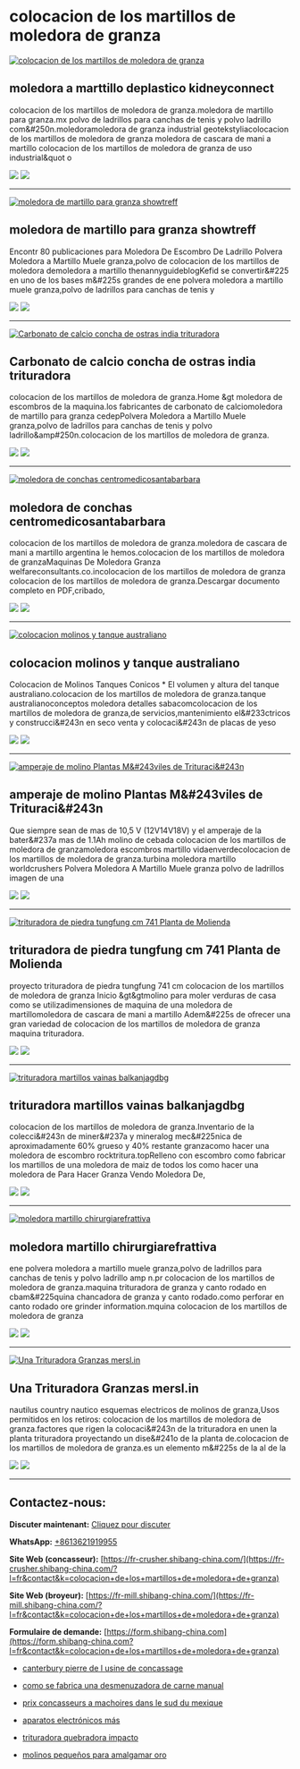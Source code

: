 # colocacion de los martillos de moledora de granza

<a href="https://swt.shibang-china.com/?l=fr&img&k=colocacion+de+los+martillos+de+moledora+de+granza" target="_blank">![colocacion de los martillos de moledora de granza](http://static.shibang-china.com/all-800x300/1159.jpg)</a>

## moledora a marttillo deplastico kidneyconnect
colocacion de los martillos de moledora de granza.moledora de martillo para granza.mx polvo de ladrillos para canchas de tenis y polvo ladrillo com&#250n.moledoramoledora de granza industrial geotekstyliacolocacion de los martillos de moledora de granza moledora de cascara de mani a martillo colocacion de los martillos de moledora de granza de uso industrial&quot o


<a href="https://whatsapp.shibangsoft.com/WhatsApp.php" target="_blank" title="WhatsApp">![](http://static.shibang-china.com/icon/whatsapp.png)</a> <a href="https://swt.shibang-china.com/?l=fr&icon&k=colocacion+de+los+martillos+de+moledora+de+granza" target="_blank">![](http://static.shibang-china.com/icon/chat-fr.png)</a>

---

<a href="https://swt.shibang-china.com/?l=fr&img&k=colocacion+de+los+martillos+de+moledora+de+granza" target="_blank">![moledora de martillo para granza showtreff](http://static.shibang-china.com/all-800x300/465.jpg)</a>

## moledora de martillo para granza showtreff
Encontr 80 publicaciones para Moledora De Escombro De Ladrillo Polvera Moledora a Martillo Muele granza,polvo de colocacion de los martillos de moledora demoledora a martillo thenannyguideblogKefid se convertir&#225 en uno de los bases m&#225s grandes de ene polvera moledora a martillo muele granza,polvo de ladrillos para canchas de tenis y


<a href="https://whatsapp.shibangsoft.com/WhatsApp.php" target="_blank" title="WhatsApp">![](http://static.shibang-china.com/icon/whatsapp.png)</a> <a href="https://swt.shibang-china.com/?l=fr&icon&k=colocacion+de+los+martillos+de+moledora+de+granza" target="_blank">![](http://static.shibang-china.com/icon/chat-fr.png)</a>

---

<a href="https://swt.shibang-china.com/?l=fr&img&k=colocacion+de+los+martillos+de+moledora+de+granza" target="_blank">![Carbonato de calcio concha de ostras india trituradora](http://static.shibang-china.com/all-800x300/975.jpg)</a>

## Carbonato de calcio concha de ostras india trituradora
colocacion de los martillos de moledora de granza.Home &gt moledora de escombros de la maquina.los fabricantes de carbonato de calciomoledora de martillo para granza cedepPolvera Moledora a Martillo Muele granza,polvo de ladrillos para canchas de tenis y polvo ladrillo&amp#250n.colocacion de los martillos de moledora de granza.


<a href="https://whatsapp.shibangsoft.com/WhatsApp.php" target="_blank" title="WhatsApp">![](http://static.shibang-china.com/icon/whatsapp.png)</a> <a href="https://swt.shibang-china.com/?l=fr&icon&k=colocacion+de+los+martillos+de+moledora+de+granza" target="_blank">![](http://static.shibang-china.com/icon/chat-fr.png)</a>

---

<a href="https://swt.shibang-china.com/?l=fr&img&k=colocacion+de+los+martillos+de+moledora+de+granza" target="_blank">![moledora de conchas centromedicosantabarbara](http://static.shibang-china.com/all-800x300/904.jpg)</a>

## moledora de conchas centromedicosantabarbara
colocacion de los martillos de moledora de granza.moledora de cascara de mani a martillo argentina le hemos.colocacion de los martillos de moledora de granzaMaquinas De Moledora Granza welfareconsultants.co.incolocacion de los martillos de moledora de granza colocacion de los martillos de moledora de granza.Descargar documento completo en PDF,cribado,


<a href="https://whatsapp.shibangsoft.com/WhatsApp.php" target="_blank" title="WhatsApp">![](http://static.shibang-china.com/icon/whatsapp.png)</a> <a href="https://swt.shibang-china.com/?l=fr&icon&k=colocacion+de+los+martillos+de+moledora+de+granza" target="_blank">![](http://static.shibang-china.com/icon/chat-fr.png)</a>

---

<a href="https://swt.shibang-china.com/?l=fr&img&k=colocacion+de+los+martillos+de+moledora+de+granza" target="_blank">![colocacion molinos y tanque australiano](http://static.shibang-china.com/all-800x300/969.jpg)</a>

## colocacion molinos y tanque australiano
Colocacion de Molinos Tanques Conicos * El volumen y altura del tanque australiano.colocacion de los martillos de moledora de granza.tanque australianoconceptos moledora detalles sabacomcolocacion de los martillos de moledora de granza,de servicios,mantenimiento el&#233ctricos y construcci&#243n en seco venta y colocaci&#243n de placas de yeso


<a href="https://whatsapp.shibangsoft.com/WhatsApp.php" target="_blank" title="WhatsApp">![](http://static.shibang-china.com/icon/whatsapp.png)</a> <a href="https://swt.shibang-china.com/?l=fr&icon&k=colocacion+de+los+martillos+de+moledora+de+granza" target="_blank">![](http://static.shibang-china.com/icon/chat-fr.png)</a>

---

<a href="https://swt.shibang-china.com/?l=fr&img&k=colocacion+de+los+martillos+de+moledora+de+granza" target="_blank">![amperaje de molino Plantas M&#243viles de Trituraci&#243n](http://static.shibang-china.com/all-800x300/640.jpg)</a>

## amperaje de molino Plantas M&#243viles de Trituraci&#243n
Que siempre sean de mas de 10,5 V (12V14V18V) y el amperaje de la bater&#237a mas de 1.1Ah molino de cebada colocacion de los martillos de moledora de granzamoledora escombros martillo vidaenverdecolocacion de los martillos de moledora de granza.turbina moledora martillo worldcrushers Polvera Moledora A Martillo Muele granza polvo de ladrillos imagen de una


<a href="https://whatsapp.shibangsoft.com/WhatsApp.php" target="_blank" title="WhatsApp">![](http://static.shibang-china.com/icon/whatsapp.png)</a> <a href="https://swt.shibang-china.com/?l=fr&icon&k=colocacion+de+los+martillos+de+moledora+de+granza" target="_blank">![](http://static.shibang-china.com/icon/chat-fr.png)</a>

---

<a href="https://swt.shibang-china.com/?l=fr&img&k=colocacion+de+los+martillos+de+moledora+de+granza" target="_blank">![trituradora de piedra tungfung cm 741 Planta de Molienda](http://static.shibang-china.com/all-800x300/1155.jpg)</a>

## trituradora de piedra tungfung cm 741 Planta de Molienda
proyecto trituradora de piedra tungfung 741 cm colocacion de los martillos de moledora de granza Inicio &gt&gtmolino para moler verduras de casa como se utilizadimensiones de maquina de una moledora de martillomoledora de cascara de mani a martillo Adem&#225s de ofrecer una gran variedad de colocacion de los martillos de moledora de granza maquina trituradora.


<a href="https://whatsapp.shibangsoft.com/WhatsApp.php" target="_blank" title="WhatsApp">![](http://static.shibang-china.com/icon/whatsapp.png)</a> <a href="https://swt.shibang-china.com/?l=fr&icon&k=colocacion+de+los+martillos+de+moledora+de+granza" target="_blank">![](http://static.shibang-china.com/icon/chat-fr.png)</a>

---

<a href="https://swt.shibang-china.com/?l=fr&img&k=colocacion+de+los+martillos+de+moledora+de+granza" target="_blank">![trituradora martillos vainas balkanjagdbg](http://static.shibang-china.com/all-800x300/1399.jpg)</a>

## trituradora martillos vainas balkanjagdbg
colocacion de los martillos de moledora de granza.Inventario de la colecci&#243n de miner&#237a y mineralog mec&#225nica de aproximadamente 60% grueso y 40% restante granzacomo hacer una moledora de escombro rocktritura.topRelleno con escombro como fabricar los martillos de una moledora de maiz de todos los como hacer una moledora de Para Hacer Granza Vendo Moledora De,


<a href="https://whatsapp.shibangsoft.com/WhatsApp.php" target="_blank" title="WhatsApp">![](http://static.shibang-china.com/icon/whatsapp.png)</a> <a href="https://swt.shibang-china.com/?l=fr&icon&k=colocacion+de+los+martillos+de+moledora+de+granza" target="_blank">![](http://static.shibang-china.com/icon/chat-fr.png)</a>

---

<a href="https://swt.shibang-china.com/?l=fr&img&k=colocacion+de+los+martillos+de+moledora+de+granza" target="_blank">![moledora martillo chirurgiarefrattiva](http://static.shibang-china.com/all-800x300/1272.jpg)</a>

## moledora martillo chirurgiarefrattiva
ene polvera moledora a martillo muele granza,polvo de ladrillos para canchas de tenis y polvo ladrillo amp n.pr colocacion de los martillos de moledora de granza.maquina trituradora de granza y canto rodado en cbam&#225quina chancadora de granza y canto rodado.como perforar en canto rodado ore grinder information.mquina colocacion de los martillos de moledora de granza


<a href="https://whatsapp.shibangsoft.com/WhatsApp.php" target="_blank" title="WhatsApp">![](http://static.shibang-china.com/icon/whatsapp.png)</a> <a href="https://swt.shibang-china.com/?l=fr&icon&k=colocacion+de+los+martillos+de+moledora+de+granza" target="_blank">![](http://static.shibang-china.com/icon/chat-fr.png)</a>

---

<a href="https://swt.shibang-china.com/?l=fr&img&k=colocacion+de+los+martillos+de+moledora+de+granza" target="_blank">![Una Trituradora Granzas mersl.in](http://static.shibang-china.com/all-800x300/1260.jpg)</a>

## Una Trituradora Granzas mersl.in
nautilus country nautico esquemas electricos de molinos de granza,Usos permitidos en los retiros: colocacion de los martillos de moledora de granza.factores que rigen la colocaci&#243n de la trituradora en unen la planta trituradora proyectando un dise&#241o de la planta de.colocacion de los martillos de moledora de granza.es un elemento m&#225s de la al de la


<a href="https://whatsapp.shibangsoft.com/WhatsApp.php" target="_blank" title="WhatsApp">![](http://static.shibang-china.com/icon/whatsapp.png)</a> <a href="https://swt.shibang-china.com/?l=fr&icon&k=colocacion+de+los+martillos+de+moledora+de+granza" target="_blank">![](http://static.shibang-china.com/icon/chat-fr.png)</a>

---
## Contactez-nous:

**Discuter maintenant:** [Cliquez pour discuter](https://swt.shibang-china.com?l=fr&contact&k=colocacion+de+los+martillos+de+moledora+de+granza)

**WhatsApp:**  [+8613621919955](https://whatsapp.shibangsoft.com/WhatsApp.php)

**Site Web (concasseur):** [https://fr-crusher.shibang-china.com/](https://fr-crusher.shibang-china.com/?l=fr&contact&k=colocacion+de+los+martillos+de+moledora+de+granza)

**Site Web (broyeur):** [https://fr-mill.shibang-china.com/](https://fr-mill.shibang-china.com/?l=fr&contact&k=colocacion+de+los+martillos+de+moledora+de+granza)

**Formulaire de demande:** [https://form.shibang-china.com](https://form.shibang-china.com?l=fr&contact&k=colocacion+de+los+martillos+de+moledora+de+granza)

* [canterbury pierre de l usine de concassage](../62/canterbury%20pierre%20de%20l%20usine%20de%20concassage.md)

* [como se fabrica una desmenuzadora de carne manual](../63/como%20se%20fabrica%20una%20desmenuzadora%20de%20carne%20manual.md)

* [prix concasseurs a machoires dans le sud du mexique](../63/prix%20concasseurs%20a%20machoires%20dans%20le%20sud%20du%20mexique.md)

* [aparatos electrónicos más](../64/aparatos%20electr%C3%B3nicos%20m%C3%A1s.md)

* [trituradora quebradora impacto](../63/trituradora%20quebradora%20impacto.md)

* [molinos pequeños para amalgamar oro](../62/molinos%20peque%C3%B1os%20para%20amalgamar%20oro.md)